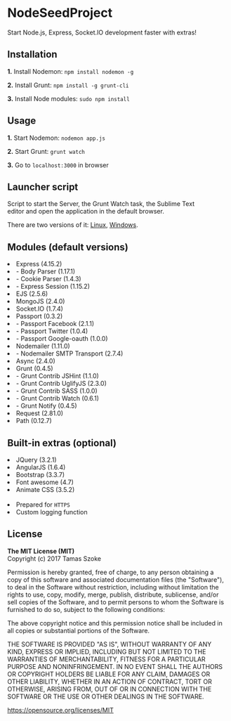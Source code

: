 # NodeSeedProject

Start Node.js, Express, Socket.IO development faster with extras!

<h2>Installation</h2>

<p><b>1.</b> Install Nodemon: <code>npm install nodemon -g</code></p>
<p><b>2.</b> Install Grunt: <code>npm install -g grunt-cli</code></p>
<p><b>3.</b> Install Node modules: <code>sudo npm install</code></p>

<h2>Usage</h2>

<p><b>1.</b> Start Nodemon: <code>nodemon app.js</code></p>
<p><b>2.</b> Start Grunt: <code>grunt watch</code></p>
<p><b>3.</b> Go to <code>localhost:3000</code> in browser</p>

<h2>Launcher script</h2>

<p>Script to start the Server, the Grunt Watch task, the Sublime Text<br/>editor and open the application in the default browser.</p>
<p>There are two versions of it: <a href="https://gist.github.com/tamasszoke/0293f7bff15e253dce15e84c259df8ff" target="_new">Linux</a>,
 <a href="https://gist.github.com/tamasszoke/a7ce53a6bc0cace4cb198d78ff2b4fbe" target="_new">Windows</a>.</p>

<h2>Modules (default versions)</h2>

<li>Express (4.15.2)</li>
<li>- Body Parser (1.17.1)</li>
<li>- Cookie Parser (1.4.3)</li>
<li>- Express Session (1.15.2)</li>
<li>EJS (2.5.6)</li>
<li>MongoJS (2.4.0)</li>
<li>Socket.IO (1.7.4)</li>
<li>Passport (0.3.2)</li>
<li>- Passport Facebook (2.1.1)</li>
<li>- Passport Twitter (1.0.4)</li>
<li>- Passport Google-oauth (1.0.0)</li>
<li>Nodemailer (1.11.0)</li>
<li>- Nodemailer SMTP Transport (2.7.4)</li>
<li>Async (2.4.0)</li>
<li>Grunt (0.4.5)</li>
<li>- Grunt Contrib JSHint (1.1.0)</li>
<li>- Grunt Contrib UglifyJS (2.3.0)</li>
<li>- Grunt Contrib SASS (1.0.0)</li>
<li>- Grunt Contrib Watch (0.6.1)</li>
<li>- Grunt Notify (0.4.5)</li>
<li>Request (2.81.0)</li>
<li>Path (0.12.7)</li>

<h2>Built-in extras (optional)</h2>

<li>JQuery (3.2.1)</li>
<li>AngularJS (1.6.4)</li>
<li>Bootstrap (3.3.7)</li>
<li>Font awesome (4.7)</li>
<li>Animate CSS (3.5.2)</li>
<br/>
<li>Prepared for <code>HTTPS</code></li>
<li>Custom logging function</li>

<h2>License</h2>

<b>The MIT License (MIT)</b><br/>
Copyright (c) 2017 Tamas Szoke

Permission is hereby granted, free of charge, to any person obtaining a copy of this software and associated documentation files (the "Software"), to deal in the Software without restriction, including without limitation the rights to use, copy, modify, merge, publish, distribute, sublicense, and/or sell copies of the Software, and to permit persons to whom the Software is furnished to do so, subject to the following conditions:

The above copyright notice and this permission notice shall be included in all copies or substantial portions of the Software.

THE SOFTWARE IS PROVIDED "AS IS", WITHOUT WARRANTY OF ANY KIND, EXPRESS OR IMPLIED, INCLUDING BUT NOT LIMITED TO THE WARRANTIES OF MERCHANTABILITY, FITNESS FOR A PARTICULAR PURPOSE AND NONINFRINGEMENT. IN NO EVENT SHALL THE AUTHORS OR COPYRIGHT HOLDERS BE LIABLE FOR ANY CLAIM, DAMAGES OR OTHER LIABILITY, WHETHER IN AN ACTION OF CONTRACT, TORT OR OTHERWISE, ARISING FROM, OUT OF OR IN CONNECTION WITH THE SOFTWARE OR THE USE OR OTHER DEALINGS IN THE SOFTWARE.

https://opensource.org/licenses/MIT
